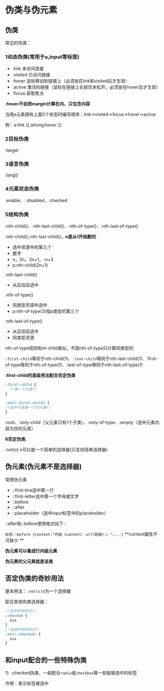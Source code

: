 # 伪类与伪元素

## 伪类

常见的伪类：

### 1**动态伪类**(常用于a,input等标签)

* :link 未访问连接
* :visited 已访问链接
* :hover 鼠标移动到链接上（必须放在link和visited后才生效）
* :active 激活的链接（鼠标在链接上长按住未松开，必须放在hover后才生效）
* :focus 获取焦点

**:hover不会把margin计算在内，只包含内容**

当用a元素拥有上面5个状态时编写顺序：link->visited->focus->hover->active

例：a:link {},strong:hover {}

### 2目标伪类

:target

### 3语言伪类

:lang()

### 4元素状态伪类

:enable、 :disabled、:checked

### **5结构伪类**

:nth-child()、:nth-last-child()、:nth-of-type()、:nth-last-of-type()



:nth-child(),:nth-last-child()，**n是从1开始数的**

* 选中资源中的第几个
* 数字
* n，2n，2n+1，-n+3
* p:nth-child(2n+1)

:nth-last-child()

* 从后往前选中



:nth-of-type()

* 同类型资源中选中
* p:nth-of-type(3)指p类型的第三个

:nth-last-of-type()

* 从后往前选中
* 同类型资源

nth-of-type规则和nt-child类似，不国nth-of-type只计算同类型的



`:first-child`等同于nth-child(1)、`:last-child`等同于nth-last-child(1)、:first-of-type等同于nth-of-type(1)、:last-of-type等同于nth-last-of-type(1)

**:first-child的高级用法配合否定伪类**

```css
:first-child {
  /*第一个元素*/
}

:not(:first-child) {
/*选中不是第一个的元素*/  
}
```



:root、:only-child（父元素只有1个子类）、:only-of-type、:empty（选中元素内容为空的元素）



**6否定伪类.**

:not(x) x可以是一个简单的选择器(只支持简单选择器)

## 伪元素(伪元素不是选择器)

常用伪元素

* ::first-line选中第一行
* ::first-letter选中第一个字母或文字
* ::before
* ::after
* ::placeholder（选中input标签中的placeholder）



::after和::before使用格式如下：

 `标签::before {content:"内容（content: url(链接);）";...}` **content属性不可缺少 **

**伪元素可以看成行内级元素**

 **伪元素的父元素就是该类**



## 否定伪类的奇妙用法

基本用法：`:not(x)`x为一个选择器

配合其他伪类选择器：

```css
/*选中时的样式*/
:checked {
  xxx
}
/*没选中时的样式*/
:not(:checked) {
  xxx
}
```





## 和input配合的一些特殊伪类

1）:checked伪类，一般配合`radio`或`checkbox`等一些能够选中的标签

作用：表示标签被选中

